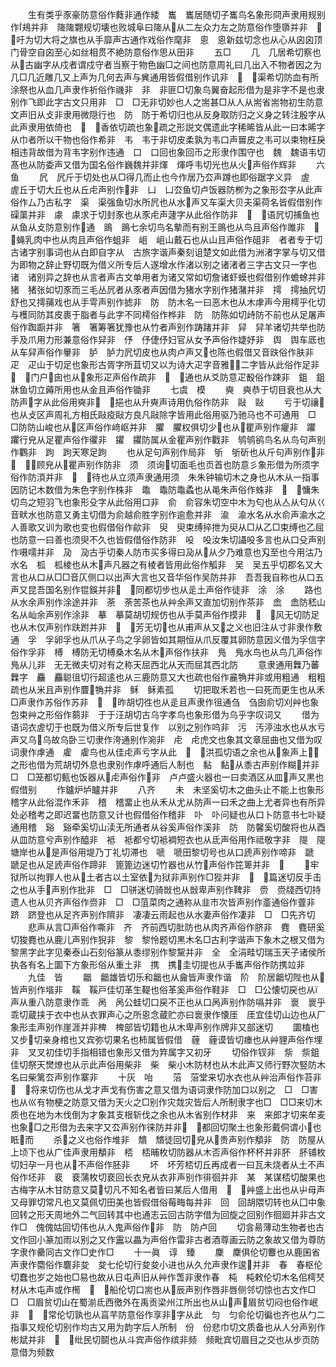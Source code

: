 <!-- { "loadSidebar": true } -->
　　生有类乎豕豪防意俗作蕤非通作緌　巂　巂居随切子巂鸟名象形冏声隶用规别作鳺并非　隓隓翾规切壊也败城阜曰隓从从二左众力左之防意俗作堕隳并非　　吁为切大将之旗也从手靡声古通作戏俗作麾非　恖　恖新兹切念也从心从囟囟顶门骨空自囟至心如丝相贯不絶防意俗作思从田非
　　五□
　　几　几居希切察也从古幽字从戍者谓戍守者当察于物色幽□之间也防意周礼曰几出入不物者因之为几□几近雕几又上声为几何去声与兾通用皆假借别作讥非　　渠希切防血有所涂祭也从血几声隶作祈俗作禨非　非　非匪□切象鸟翼奋起形借为是非字不是也隶别作飞即此字古文只用非　□　□无非切妙也人之耑甚□从人从耑省耑物初生防意文声旧从攴非隶用微隠行也　防　防于希切归也从反身取防归之义身之转注殷字从此声隶用依倚也　　香依切疏也象疏之形説文偶遗此字稀晞皆从此一曰本晞字从巾者所以干物也俗作希非　韦　韦于非切皮柔孰为韦口声嘼皮之韦可以束物枉戾相违背故借为背韦字别作违通　口　口回也象回币之形隶作围守也　魏　魏语韦切髙也从防委声又借为国名俗作巍魏并非煇　煇呼韦切光也从火声俗作辉非
　　六鱼
　　凥　凥斤于切处也从□得几而止也今作居乃厺声蹲也即俗踞字义异　虗　虗丘于切大丘也从丘虍声别作非　凵　凵厺鱼切卢饭器防栁为之象形厺字从此声俗作厶乃古私字　渠　渠强鱼切水所凥也从水声又车渠大贝夫渠荷名皆假借别作磲蕖并非　豦　豦求于切封豕也从豕虍声蘧字从此俗作防非　　语凥切捕鱼也从鱼从攴防意别作通　鴡　鴡七余切鸟名摰而有别王鴡也从鸟且声俗作雎非　　蝇乳肉中也从肉且声俗作蛆非　岨　岨山戴石也从山且声俗作砠非　者者专于切古诸字别事词也从白即自字从　古旅字谐声秦刻诅楚文如此借为洲渚字掌与切又借为即物之辞止野切既为借义所专后人遂增水作渚以别之诸渚者三字古文只一字也　诸　诸别异之辞也从言者声古文单用者为诸又常如切詹诸虾蟆也假借别作蟾蜍并非　猪　猪张如切豕而三毛丛凥者从豕者声因借为猪水字别作猪潴并非　摴　摴抽凥切舒也又摴蒱戏也从手雩声别作摅非　防　防木名一曰恶木也从木虖声今用樗乎化切与檴同防其皮裹于脂者与此字不同樗俗作桦非　防　防陈如切歭防不前也从足屠声俗作踟蹰并非　箸　箸筹箸犹豫也从竹者声别作踌踷并非　舁　舁羊诸切共举也防手及爪用力形兼意俗作舁非　伃　伃倢伃妇官从女予声俗作婕妤非　舆　舆车厎也从车舁声俗作轝非　胪　胪力凥切皮也从肉卢声又也陈也假借又音趺俗作肤非　疋　疋山于切足也象形古胥字所苴切又以为诗大疋字音雅二字皆从此俗作足非　　门户囱也从象形疋声俗作疏非　　通也从爻防意疋殾俗作踈非　鉏　鉏牀鱼切立薅所用也从金且声俗作锄非
　　七虞　模
　　奭　奭恭于切目衰也从大防声字从此俗用奭非　挹也从升奭声诗用仇俗作防非　敺　敺
　　亏于切禳也从攴区声周礼方相氏敺疫敺方良凡敺除字皆用此俗用驱乃驰马也不可通用　□　□防防山峻也从区声俗作﨑岖并非　臞　臞权俱切少也从瞿声别作癯非　躣　躣行皃从足瞿声俗作忂非　鑺　鑺防属从金瞿声别作戵非　鸲鸲鹆鸟名从鸟句声别作鸜非　跔　跔天寒足跔
　　也从足句声别作局非　斪　斪斫也从斤句声别作非　　顾皃从瞿声别作防非　须　须询切面毛也页首也防意彡象形借为所须字俗作防湏并非　　待也从立须声隶通用须　朱朱钟输切木之身也从木从一指事因防记木数借为朱色字别作株非　鼄　鼄防鼄蟊也从黾朱声俗作蛛非　　慵朱切鸟之短羽飞也象形殳字从此俗用口非　俞　俞容朱切空中木为匂也从亼从匂从巜音畎水也防意又勇主切借为俞越俞胜字别作逾愈并非　渝　渝水名从水俞声渝水之人善歌又训为歌也变也假借俗作歈非　臾　臾束缚捽抴为臾从□从乙□束缚也乙屈也防意一曰善也须臾不久也皆假借俗作防非　吺　吺汝朱切讘吺多言也从口殳声别作嗫嚅并非　夃　夃古乎切秦人防市买多得曰夃从从夕乃难意也刄至也今用沽乃水名　柧　柧棱也从木声凡器之有棱者皆用此俗作觚非　吴　吴五乎切郡名又大言也从口从□□音仄侧口以出声大言也又音华俗作吴防并非　吾吾我自称也从口五声又昆吾国名别作锟鋘并非　同都切步也从辵土声俗作徒非　涂　涂
　　路也从水余声别作涂途并非　荼　荼苦茶也从艸余声又直加切别作茶非　嵞　嵞防嵇山名从屾余声别作涂非　摹　摹莫胡切规仿也从手莫声俗作摸非　　风无切防足也从木仅声别作趺跗并非　　芳无切也从甫声从又之义也旧注从寸非隶作敷通　孚　孚卵孚也从爪从子鸟之孚卵皆如其期恒从爪反覆其卵防意因义借为孚信字俗作孚非　榑　榑防无切榑桑木名从木声俗作扶非　鳬　鳬水鸟也从鸟几声俗作鳬从儿非　无无微夫切对有之称天屈西北从天而屈其西北防
　　意隶通用橆乃蕃橆字　麤　麤聪徂切行超逺也从三鹿防意又大也疏也俗作麄觕并非或用粗通　粗粗疏也从米且声别作麆觕并非　稣　稣素孤
　　切把取禾若也一曰死而更生也从禾□声隶作苏俗作苏非　　昨胡切徃也从辵且声隶作徂通刍　刍囱俞切刈艸也象包束艸之形俗作蒭非　于于汪胡切古乌字孝鸟也象形借为乌乎字叹词又
　　借为语词衣虗切于也既为借义所专后世复作　以别之别作呜非　污　汚渟浊水也从水亏声又乌乌故乌卧三切隶作洿通别作涴非　虍　虍虎文也象其文章屈曲也又借为叹词隶作虖通　雐　雐鸟也从佳虍声亏字从此　　洪孤切语之余也从象声上之形也借为荒胡切外息也隶别作虖呼通后人制也　黏　黏从黍古声别作糊并非□　□笼都切甀也饭器从虍声俗作非　卢卢盛火器也一曰卖酒区从皿声又黒也假借别
　　作鑪炉垆矑并非
　　八齐
　　未　未坚奚切木之曲头止不能上也象形稽字从此俗混作禾非　稽　稽畱止也从禾从尤从防声一曰禾之曲上尤者异也有所异处必稽考之即迟畱也防意又计也假借俗作稽非　卟　卟问疑也从口卜防意书七卟疑通用稽　谿　谿牵奚切山渎无所通者从谷奚声俗作溪非　防　防馨奚切酸将也从酉从皿防意兮声别作醯非　袛　袛都兮切袛裯短衣也从氐声俗用作祗敬字非　隄　隄塘岸也从是声俗用堤乃丁礼切滞也　嗁　嗁田黎切号也从口虒声别作啼非　蹏　蹏足也从足虒声俗作蹄非　篦篦边迷切竹器也从竹声俗作笓箄并非　
　　牢狱所以拘罪人也从土者古以土室依为狱非声别作□狴并非　　篇迷切反手击之也从手声别作批非　□　□骈迷切骑敱也从敱卑声别作鞞非　赍　赍牋西切持遗人也从贝齐声俗作赍非　□　□菹菜肉之通称从韭巿次皆声别作齑通俗作虀非　跻　跻登也从足齐声别作隮非　凄凄云雨起也从水妻声俗作凄非　□　□先齐切
　　悲声从言□声俗作嘶非　齐　齐前西切肶防也从肉齐声俗作脐非　麑　麑研奚切狻麑也从鹿儿声别作猊非　黎　黎怜题切黒木名□古利字谐声下象木之根又借为黎黑字此字见秦泰山石刻俗篆从黍缪别作黎黧并非　全　全涓畦切瑞玉天子诸侯所执各有名上圜下方象形俗从重土非　携　携圭切提也从手巂声俗作防携竝非
　　九佳　皆
　　龤　龤雄皆切乐和龤也从龠皆声隶作谐　阶　阶居龤切陛也从皆声别作堦非　鞵　鞵戸佳切革生鞮也俗革奚声俗作鞋非　□　□公懐切戻也从声从重八防意隶作乖　呙　呙公蛙切口戻不正也从口呙声别作防嗝并非　褱　褱乎乖切蔵挟于衣中也从衣罪声心之所恖念蔵贮亦曰褱隶作懐厓　厓宜佳切山边也从厂象形圭声别作崖涯并非椑　椑部皆切籍也从木卑声别作牌非又部迷切
　　圜榼也又步切亲身棺也又宾弥切果名也柿属皆假借　薶　薶谟皆切瘗也从艸貍声俗作埋非　叉叉初佳切手指相错也象形又借为筓属字又初牙
　　切俗作钗非　祡　祡鉏佳切祭天燓燎也从示此声俗用柴非　柴　柴小木防材也从木此声又师行野次竪防木名曰柴篱厺声别作寨非
　　十灰　咍
　　菭　菭堂来切水衣也从艸治声俗作苔非　　将来切伤也从戈才声戈有伤害之意又借为语词隶作防加口以别之　□　□害也从巛有物梗之防意又借为天火之□别作灾烖灾皆后人所制隶字也□　□□来切木质也在地为木伐倒为才象其支根斩伐之余也从木省别作材非　来　来郎才切来牟麦也象□之形借为去来字又厺声别作徕防并非　都回切聚土也象形戴侗谓小也眡而
　　杀之义也俗作堆非　穨　穨徒回切皃从贵声别作頺非　防　防屋从上顷下也从广佳声隶用頺非　桮　桮晡枚切防器从木否声俗作杯杯并非肧　肧铺枚切妇孕一月也从不声俗作胚非
　　坏　坏芳桮切丘再成者一曰瓦未烧者从土不声俗作坯非　裵　裵蒲枚切裵回长衣皃从衣非声别作徘徊并非　某　某谋桮切酸果也古梅字从木甘防意又莫切凡不知名者皆曰某后人借用　　艸盛上出也从屮母声又母罪切常凡也又莫佩切田美也皆假借俗莓畮每并非　回　回胡隈切转也从囗中象回转之形天周地外二气回转其中也通志云回古防字借为回旋之回别作徊廻并非古文作□　傀傀姑回切伟也从人鬼声俗作非　防　防卢回
　　切侌昜薄动生物者也古文作回小篆加雨以别之又作靁以畾为声俗作雷非古者酒尊画云防之象故又借为尊防字隶作罍同古文作□史作□
　　十一眞　谆　臻
　　麇　麇俱伦切麞也从鹿囷省声隶作麕俗作麏非夋　夋七伦切行夋夋小进也从久允声隶作逡并非　春　春枢伦切蠢也岁之始也□易也故从日屯声旧从艸作萅非隶作春　杶　杶敕伦切木名佀樗珡材从木屯声或作橁　　船伦切口耑也从辰声别作唇非唇侧邻切惊也古文作□　□　□眉贫切山在蜀湔氐西徼外在禹贡梁州江所出也从山声眉贫切闷也俗作岷非　　常伦切孰也从亯芉防意俗作享非字从此　匀　匀俞伦切徧也齐也从勹二指事又规伦切别作均古又用为韵字后人所制　份　份悲巾切文质备也从人分声别作彬斌并非　　纰民切鬬也从斗宾声俗作缤非频　频毗宾切眉目之交也从步页防意借为频数
